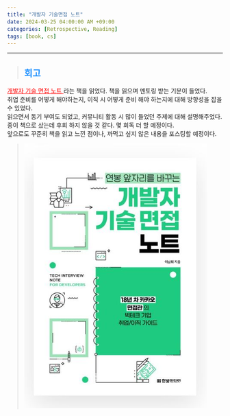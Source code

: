 ```yaml
---
title: "개발자 기술면접 노트"
date: 2024-03-25 04:00:00 AM +09:00
categories: [Retrospective, Reading]
tags: [book, cs]
---
```

***

>## <span style='color:#1E90FF'>회고</span>
<a href='https://product.kyobobook.co.kr/detail/S000212738756' target='_blank' style='color:red'>개발자 기술 면접 노트 </a>라는 책을 읽었다. 책을 읽으며 멘토링 받는 기분이 들었다. <br>
취업 준비를 어떻게 해야하는지, 이직 시 어떻게 준비 해야 하는지에 대해 방향성을 잡을 수 있었다. <br>
읽으면서 동기 부여도 되었고, 커뮤니티 활동 시 많이 들었던 주제에 대해 설명해주었다. <br>
종이 책으로 샀는데 후회 하지 않을 것 같다. 몇 회독 더 할 예정이다. <br>
앞으로도 꾸준히 책을 읽고 느낀 점이나, 까먹고 싶지 않은 내용을 포스팅할 예정이다. <br>

> ![book](/assets/img/postImg/Retrospective/Reading/techInterviewNote/bookImg.JPG)